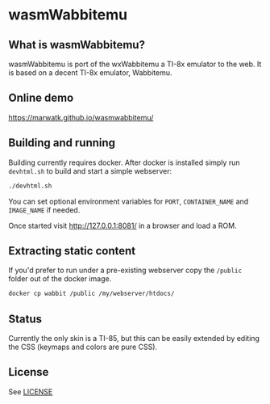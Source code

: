# wasmWabbitemu

## What is wasmWabbitemu?

wasmWabbitemu is port of the wxWabbitemu a TI-8x emulator to the web.
It is based on a decent TI-8x emulator, Wabbitemu.

## Online demo

https://marwatk.github.io/wasmwabbitemu/

## Building and running

Building currently requires docker. After docker is installed simply run `devhtml.sh` to build and start a simple webserver:

```bash
./devhtml.sh
```

You can set optional environment variables for `PORT`, `CONTAINER_NAME` and `IMAGE_NAME` if needed.

Once started visit http://127.0.0.1:8081/ in a browser and load a ROM.

## Extracting static content

If you'd prefer to run under a pre-existing webserver copy the `/public` folder out of the docker image.

```bash
docker cp wabbit /public /my/webserver/htdocs/
```

## Status

Currently the only skin is a TI-85, but this can be easily extended by editing the CSS (keymaps and colors are pure CSS).

## License

See [LICENSE](License)

[albert]: https://github.com/alberthdev
[buckeye]: https://github.com/BuckeyeDude
[dgomes]: https://github.com/davidgomes
[jonimus]: https://github.com/Jonimoose
[geekboy]: https://github.com/geekbozu
[marwatk]: https://github.com/marwatk